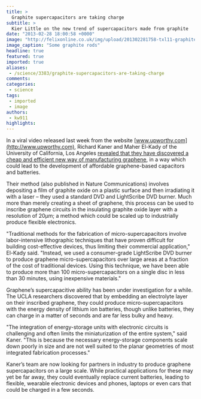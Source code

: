 ```yaml
---
title: >
  Graphite supercapacitors are taking charge
subtitle: >
  Kier Little on the new trend of supercapacitors made from graphite
date: "2013-02-28 18:00:58 +0000"
image: "http://felixonline.co.uk/img/upload/201302281758-txl11-graphite-rod-sg-007-.jpg"
image_caption: "Some graphite rods"
headline: true
featured: true
imported: true
aliases:
 - /science/3383/graphite-supercapacitors-are-taking-charge
comments:
categories:
 - science
tags:
 - imported
 - image
authors:
 - kw911
highlights:
---
```


In a viral video released last week from the website [www.upworthy.com](http://www.upworthy.com), Richard Kaner and Maher El-Kady of the University of California, Los Angeles [revealed that they have discovered a cheap and efficient new way of manufacturing graphene](http://www.nature.com/ncomms/journal/v4/n2/full/ncomms2446.html), in a way which could lead to the development of affordable graphene-based capacitors and batteries.

Their method (also published in Nature Communications) involves depositing a film of graphite oxide on a plastic surface and then irradiating it with a laser – they used a standard DVD and LightScribe DVD burner. Much more than merely creating a sheet of graphene, this process can be used to inscribe graphene circuits in the insulating graphite oxide layer with a resolution of 20μm; a method which could be scaled up to industrially produce flexible electronics.

"Traditional methods for the fabrication of micro-supercapacitors involve labor-intensive lithographic techniques that have proven difficult for building cost-effective devices, thus limiting their commercial application," El-Kady said. "Instead, we used a consumer-grade LightScribe DVD burner to produce graphene micro-supercapacitors over large areas at a fraction of the cost of traditional devices. Using this technique, we have been able to produce more than 100 micro-supercapacitors on a single disc in less than 30 minutes, using inexpensive materials."

Graphene’s supercapacitive ability has been under investigation for a while. The UCLA researchers discovered that by embedding an electrolyte layer on their inscribed graphene, they could produce micro-supercapacitors with the energy density of lithium ion batteries, though unlike batteries, they can charge in a matter of seconds and are far less bulky and heavy.

"The integration of energy-storage units with electronic circuits is challenging and often limits the miniaturization of the entire system," said Kaner. "This is because the necessary energy-storage components scale down poorly in size and are not well suited to the planar geometries of most integrated fabrication processes."

Kaner’s team are now looking for partners in industry to produce graphene supercapacitors on a large scale. While practical applications for these may yet be far away, they could eventually replace current batteries, leading to flexible, wearable electronic devices and phones, laptops or even cars that could be charged in a few seconds.

